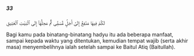 ##### 33

<span class="ayah">لَكُمْ فِيهَا مَنَٰفِعُ إِلَىٰٓ أَجَلٍۢ مُّسَمًّۭى ثُمَّ مَحِلُّهَآ إِلَى ٱلْبَيْتِ ٱلْعَتِيقِ</span>

<span class="ayah_translation">Bagi kamu pada binatang-binatang hadyu itu ada beberapa manfaat, sampai kepada waktu yang ditentukan, kemudian tempat wajib (serta akhir masa) menyembelihnya ialah setelah sampai ke Baitul Atiq (Baitullah).</span>
